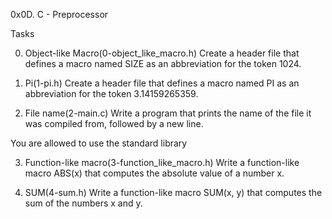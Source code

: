 0x0D. C - Preprocessor

Tasks

0. Object-like Macro(0-object_like_macro.h)
Create a header file that defines a macro named SIZE as an abbreviation for the token 1024.

1. Pi(1-pi.h)
Create a header file that defines a macro named PI as an abbreviation for the token 3.14159265359.

2. File name(2-main.c)
Write a program that prints the name of the file it was compiled from, followed by a new line.

You are allowed to use the standard library

3. Function-like macro(3-function_like_macro.h)
Write a function-like macro ABS(x) that computes the absolute value of a number x.

4. SUM(4-sum.h)
Write a function-like macro SUM(x, y) that computes the sum of the numbers x and y.
